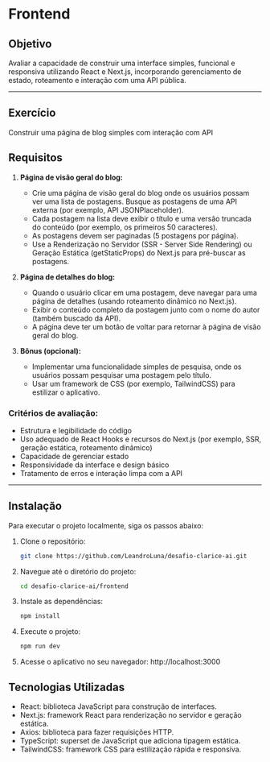 # Frontend

## Objetivo

Avaliar a capacidade de construir uma interface simples, funcional e responsiva utilizando React e Next.js, incorporando gerenciamento de estado, roteamento e interação com uma API pública.

---

## Exercício 

Construir uma página de blog simples com interação com API

## Requisitos

1. **Página de visão geral do blog:**
   - Crie uma página de visão geral do blog onde os usuários possam ver uma lista de postagens. Busque as postagens de uma API externa (por exemplo, API JSONPlaceholder).
   - Cada postagem na lista deve exibir o título e uma versão truncada do conteúdo (por exemplo, os primeiros 50 caracteres).
   - As postagens devem ser paginadas (5 postagens por página).
   - Use a Renderização no Servidor (SSR - Server Side Rendering) ou Geração Estática (getStaticProps) do Next.js para pré-buscar as postagens.

2. **Página de detalhes do blog:**
   - Quando o usuário clicar em uma postagem, deve navegar para uma página de detalhes (usando roteamento dinâmico no Next.js).
   - Exibir o conteúdo completo da postagem junto com o nome do autor (também buscado da API).
   - A página deve ter um botão de voltar para retornar à página de visão geral do blog.

3. **Bônus (opcional):**
   - Implementar uma funcionalidade simples de pesquisa, onde os usuários possam pesquisar uma postagem pelo título.
   - Usar um framework de CSS (por exemplo, TailwindCSS) para estilizar o aplicativo.

### Critérios de avaliação:
- Estrutura e legibilidade do código
- Uso adequado de React Hooks e recursos do Next.js (por exemplo, SSR, geração estática, roteamento dinâmico)
- Capacidade de gerenciar estado 
- Responsividade da interface e design básico
- Tratamento de erros e interação limpa com a API

---

## Instalação

Para executar o projeto localmente, siga os passos abaixo:

1. Clone o repositório:
   ```bash
   git clone https://github.com/LeandroLuna/desafio-clarice-ai.git
   ```

2. Navegue até o diretório do projeto:
    ```bash
    cd desafio-clarice-ai/frontend
    ```

3. Instale as dependências:
    ```bash
    npm install
    ```

4. Execute o projeto:
    ```bash
    npm run dev
    ```

5. Acesse o aplicativo no seu navegador: http://localhost:3000

## Tecnologias Utilizadas
- React: biblioteca JavaScript para construção de interfaces.
- Next.js: framework React para renderização no servidor e geração estática.
- Axios: biblioteca para fazer requisições HTTP.
- TypeScript: superset de JavaScript que adiciona tipagem estática.
- TailwindCSS: framework CSS para estilização rápida e responsiva.
